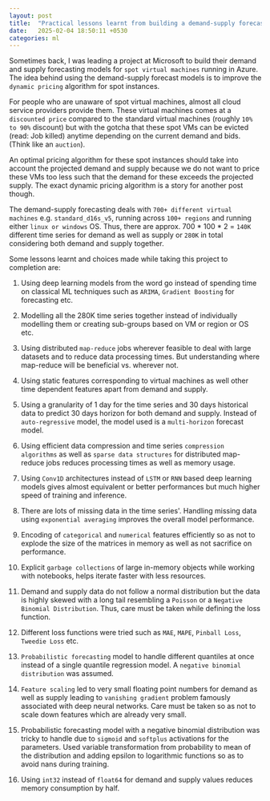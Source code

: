 ```yaml
---
layout: post
title:  "Practical lessons learnt from building a demand-supply forecasting model"
date:   2025-02-04 18:50:11 +0530
categories: ml
---
```


Sometimes back, I was leading a project at Microsoft to build their demand and supply forecasting models for `spot virtual machines` running in Azure. The idea behind using the demand-supply forecast models is to improve the `dynamic pricing` algorithm for spot instances.

For people who are unaware of spot virtual machines, almost all cloud service providers provide them. These virtual machines comes at a `discounted price` compared to the standard virtual machines (roughly `10% to 90%` discount) but with the gotcha that these spot VMs can be evicted (read: Job killed) anytime depending on the current demand and bids. (Think like an `auction`).

An optimal pricing algorithm for these spot instances should take into account the projected demand and supply because we do not want to price these VMs too less such that the demand for these exceeds the projected supply. The exact dynamic pricing algorithm is a story for another post though.

The demand-supply forecasting deals with `700+ different virtual machines` e.g. `standard_d16s_v5`, running across `100+ regions` and running either `linux or windows` OS. Thus, there are approx. 700 * 100 * 2 = `140K` different time series for demand as well as supply or `280K` in total considering both demand and supply together.

Some lessons learnt and choices made while taking this project to completion are:

1. Using deep learning models from the word go instead of spending time on classical ML techniques such as `ARIMA`, `Gradient Boosting` for forecasting etc.

2. Modelling all the 280K time series together instead of individually modelling them or creating sub-groups based on VM or region or OS etc.

3. Using distributed `map-reduce` jobs wherever feasible to deal with large datasets and to reduce data processing times. But understanding where map-reduce will be beneficial vs. wherever not.

4. Using static features corresponding to virtual machines as well other time dependent features apart from demand and supply.

5. Using a granularity of 1 day for the time series and 30 days historical data to predict 30 days horizon for both demand and supply. Instead of `auto-regressive` model, the model used is a `multi-horizon` forecast model.

6. Using efficient data compression and time series `compression algorithms` as well as `sparse data structures` for distributed map-reduce jobs reduces processing times as well as memory usage.

7. Using `Conv1D` architectures instead of `LSTM` or `RNN` based deep learning models gives almost equivalent or better performances but much higher speed of training and inference.

8. There are lots of missing data in the time series'. Handling missing data using `exponential averaging` improves the overall model performance.

9. Encoding of `categorical` and `numerical` features efficiently so as not to explode the size of the matrices in memory as well as not sacrifice on performance.

10. Explicit `garbage collections` of large in-memory objects while working with notebooks, helps iterate faster with less resources.

11. Demand and supply data do not follow a normal distribution but the data is highly skewed with a long tail resembling a `Poisson` or a `Negative Binomial Distribution`. Thus, care must be taken while defining the loss function.

12. Different loss functions were tried such as `MAE`, `MAPE`, `Pinball Loss`, `Tweedie Loss` etc.

13. `Probabilistic forecasting` model to handle different quantiles at once instead of a single quantile regression model. A `negative binomial distribution` was assumed.

14. `Feature scaling` led to very small floating point numbers for demand as well as supply leading to `vanishing gradient` problem famously associated with deep neural networks. Care must be taken so as not to scale down features which are already very small.

15. Probabilistic forecasting model with a negative binomial distribution was tricky to handle due to `sigmoid` and `softplus` activations for the parameters. Used variable transformation from probability to mean of the distribution and adding epsilon to logarithmic functions so as to avoid nans during training.

16. Using `int32` instead of `float64` for demand and supply values reduces memory consumption by half. 
    

